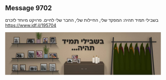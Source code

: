 ## Message 9702

בשבילי תמיד תהיה:
המפקד שלי, החיילות שלי, החבר שלי לחיים. פרויקט מיוחד לזכרם
https://www.idf.il/195704

![Photo](9702/9702_photo.jpg)
